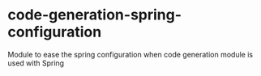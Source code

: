 # code-generation-spring-configuration
Module to ease the spring configuration when code generation module is used with Spring
